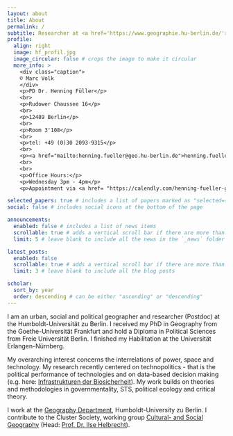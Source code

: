 ```yaml
---
layout: about
title: About
permalink: /
subtitle: Researcher at <a href='https://www.geographie.hu-berlin.de/'>Geographisches Institut</a>, Humboldt-Universität zu Berlin.
profile:
  align: right
  image: hf_profil.jpg
  image_circular: false # crops the image to make it circular
  more_info: >
    <div class="caption">
    © Marc Volk
    </div>
    <p>PD Dr. Henning Füller</p>
    <br>
    <p>Rudower Chaussee 16</p>
    <br> 
    <p>12489 Berlin</p>
    <br>  
    <p>Room 3'108</p>
    <br>
    <p>tel: +49 (0)30 2093-9315</p>
    <br> 
    <p><a href="mailto:henning.fueller@geo.hu-berlin.de">henning.fueller@geo.hu-berlin.de</a></p>
    <br>
    <br>
    <p>Office Hours:</p> 
    <p>Wednesday 3pm - 4pm</p>
    <p>Appointment via <a href= "https://calendly.com/henning-fueller-geo/30min">Calendly</a></p>

selected_papers: true # includes a list of papers marked as "selected={true}"
social: false # includes social icons at the bottom of the page

announcements:
  enabled: false # includes a list of news items
  scrollable: true # adds a vertical scroll bar if there are more than 3 news items
  limit: 5 # leave blank to include all the news in the `_news` folder

latest_posts:
  enabled: false
  scrollable: true # adds a vertical scroll bar if there are more than 3 new posts items
  limit: 3 # leave blank to include all the blog posts

scholar:
  sort_by: year
  order: descending # can be either "ascending" or "descending"
---
```


I am an urban, social and political geographer and researcher (Postdoc) at the Humboldt-Universität zu Berlin. I received my PhD in Geography from the Goethe-Universität Frankfurt and hold a Diploma in Political Sciences from Freie Universität Berlin. I finished my Habilitation at the Universität Erlangen-Nürnberg.

My overarching interest concerns the interrelations of power, space and technology. My research recently centered on technopolitics - that is the political performance of technologies and on data-based decision making (e.g. here: [Infrastrukturen der Biosicherheit](https://www.transcript-verlag.de/978-3-8376-6021-0/infrastrukturen-der-biosicherheit/?number=978-3-8394-6021-4)). My work builds on theories and methodologies in governmentality, STS, political ecology and critical theory.

I work at the [Geography Department](https://www.geographie.hu-berlin.de), Humboldt-University zu Berlin. I contribute to the Cluster Society, working group [Cultural- and Social Geography](https://www.geographie.hu-berlin.de/en/professorships/kultursozialgeographie/standardseite-en) (Head: [Prof. Dr. Ilse Helbrecht](https://www.geographie.hu-berlin.de/de/Members/helbrecht_ilse)).
